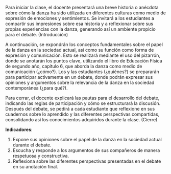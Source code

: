 Para iniciar la clase, el docente presentará una breve historia o anécdota sobre cómo la danza ha sido utilizada en diferentes culturas como medio de expresión de emociones y sentimientos. Se invitará a los estudiantes a compartir sus impresiones sobre esa historia y a reflexionar sobre sus propias experiencias con la danza, generando así un ambiente propicio para el debate. (Introducción)

A continuación, se expondrán los conceptos fundamentales sobre el papel de la danza en la sociedad actual, así como su función como forma de expresión y comunicación. Esto se realizará mediante el uso del pizarrón, donde se anotarán los puntos clave, utilizando el libro de Educación Física de segundo año, capítulo 6, que aborda la danza como medio de comunicación (¿cómo?). Los y las estudiantes (¿quiénes?) se prepararán para participar activamente en un debate, donde podrán expresar sus opiniones y argumentos sobre la relevancia de la danza en la sociedad contemporánea (¿para qué?).

Para cerrar, el docente explicará las pautas para el desarrollo del debate, indicando las reglas de participación y cómo se estructurará la discusión. Después del debate, se pedirá a cada estudiante que reflexione en sus cuadernos sobre lo aprendido y las diferentes perspectivas compartidas, consolidando así los conocimientos adquiridos durante la clase. (Cierre)

**Indicadores**:

1. Expone sus opiniones sobre el papel de la danza en la sociedad actual durante el debate.
2. Escucha y responde a los argumentos de sus compañeros de manera respetuosa y constructiva.
3. Reflexiona sobre las diferentes perspectivas presentadas en el debate en su anotación final.